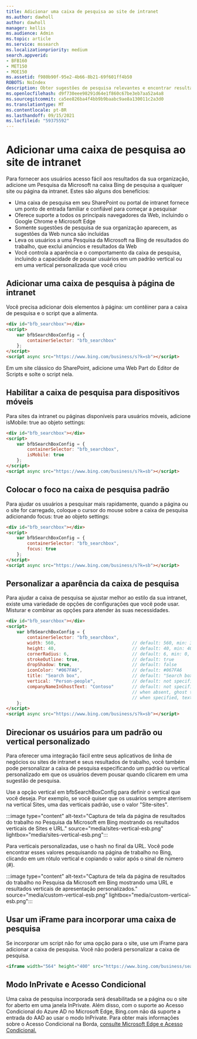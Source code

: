 ```yaml
---
title: Adicionar uma caixa de pesquisa ao site de intranet
ms.author: dawholl
author: dawholl
manager: kellis
ms.audience: Admin
ms.topic: article
ms.service: mssearch
ms.localizationpriority: medium
search.appverid:
- BFB160
- MET150
- MOE150
ms.assetid: f980b90f-95e2-4b66-8b21-69f601ff4b50
ROBOTS: NoIndex
description: Obter sugestões de pesquisa relevantes e encontrar resultados de trabalho mais rapidamente adicionando uma Pesquisa da Microsoft de pesquisa ao seu site ou página da intranet.
ms.openlocfilehash: d9f730eee98291d64e1f860c67be3eb7aa52a4a8
ms.sourcegitcommit: ca5ee826ba4f4bb9b9baabc9ae8a130011c2a3d0
ms.translationtype: MT
ms.contentlocale: pt-BR
ms.lasthandoff: 09/15/2021
ms.locfileid: "59375592"
---
```

# <a name="add-a-search-box-to-your-intranet-site"></a>Adicionar uma caixa de pesquisa ao site de intranet

Para fornecer aos usuários acesso fácil aos resultados da sua organização, adicione um Pesquisa da Microsoft na caixa Bing de pesquisa a qualquer site ou página da intranet. Estes são alguns dos benefícios:

- Uma caixa de pesquisa em seu SharePoint ou portal de intranet fornece um ponto de entrada familiar e confiável para começar a pesquisar
- Oferece suporte a todos os principais navegadores da Web, incluindo o Google Chrome e Microsoft Edge
- Somente sugestões de pesquisa de sua organização aparecem, as sugestões da Web nunca são incluídas
- Leva os usuários a uma Pesquisa da Microsoft na Bing de resultados do trabalho, que exclui anúncios e resultados da Web
- Você controla a aparência e o comportamento da caixa de pesquisa, incluindo a capacidade de pousar usuários em um padrão vertical ou em uma vertical personalizada que você criou
  
## <a name="add-a-search-box-to-an-intranet-page"></a>Adicionar uma caixa de pesquisa à página de intranet

Você precisa adicionar dois elementos à página: um contêiner para a caixa de pesquisa e o script que a alimenta.
  
```html
<div id="bfb_searchbox"></div>
<script>
    var bfbSearchBoxConfig = {
        containerSelector: "bfb_searchbox"
    };
</script>
<script async src="https://www.bing.com/business/s?k=sb"></script>
```

Em um site clássico do SharePoint, adicione uma Web Part do Editor de Scripts e solte o script nela.
  
## <a name="enable-the-search-box-for-mobile"></a>Habilitar a caixa de pesquisa para dispositivos móveis

Para sites da intranet ou páginas disponíveis para usuários móveis, adicione isMobile: true ao objeto settings:
  
```html
<div id="bfb_searchbox"></div>
<script>
    var bfbSearchBoxConfig = {
        containerSelector: "bfb_searchbox", 
        isMobile: true
    };
</script>
<script async src="https://www.bing.com/business/s?k=sb"></script>
```

## <a name="put-focus-on-the-search-box-by-default"></a>Colocar o foco na caixa de pesquisa padrão

Para ajudar os usuários a pesquisar mais rapidamente, quando a página ou o site for carregado, coloque o cursor do mouse sobre a caixa de pesquisa adicionando focus: true ao objeto settings:
  
```html
<div id="bfb_searchbox"></div>
<script>
    var bfbSearchBoxConfig = {
        containerSelector: "bfb_searchbox",
        focus: true
    };
</script>
<script async src="https://www.bing.com/business/s?k=sb"></script>
```

## <a name="customize-the-appearance-of-the-search-box"></a>Personalizar a aparência da caixa de pesquisa 

Para ajudar a caixa de pesquisa se ajustar melhor ao estilo da sua intranet, existe uma variedade de opções de configurações que você pode usar. Misturar e combinar as opções para atender às suas necessidades.

```html
<div id="bfb_searchbox"></div>
<script>
    var bfbSearchBoxConfig = {
        containerSelector: "bfb_searchbox",
        width: 560,                             // default: 560, min: 360, max: 650
        height: 40,                             // default: 40, min: 40, max: 72
        cornerRadius: 6,                        // default: 6, min: 0, max: 25                                   
        strokeOutline: true,                    // default: true
        dropShadow: true,                       // default: false
        iconColor: "#067FA6",                   // default: #067FA6
        title: "Search box",                    // default: "Search box"
        vertical: "Person-people",              // default: not specified, search box directs to the All vertical on the WORK results page
        companyNameInGhostText: "Contoso"       // default: not specified
                                                // when absent, ghost text will be "Search work"
                                                // when specified, text will be "Search <companyNameInGhostText>"
    };
</script>
<script async src="https://www.bing.com/business/s?k=sb"></script>
```

## <a name="direct-users-to-a-default-or-custom-vertical"></a>Direcionar os usuários para um padrão ou vertical personalizado

Para oferecer uma integração fácil entre seus aplicativos de linha de negócios ou sites de intranet e seus resultados de trabalho, você também pode personalizar a caixa de pesquisa especificando um padrão ou vertical personalizado em que os usuários devem pousar quando clicarem em uma sugestão de pesquisa.

Use a opção vertical em bfbSearchBoxConfig para definir o vertical que você deseja. Por exemplo, se você quiser que os usuários sempre aterrisem na vertical Sites, uma das verticais padrão, use o valor "Site-sites".

:::image type="content" alt-text="Captura de tela da página de resultados do trabalho no Pesquisa da Microsoft em Bing mostrando os resultados verticais de Sites e URL." source="media/sites-vertical-esb.png" lightbox="media/sites-vertical-esb.png":::

Para verticais personalizadas, use o hash no final da URL. Você pode encontrar esses valores pesquisando na página de trabalho no Bing, clicando em um rótulo vertical e copiando o valor após o sinal de número (#).

:::image type="content" alt-text="Captura de tela da página de resultados do trabalho no Pesquisa da Microsoft em Bing mostrando uma URL e resultados verticais de apresentação personalizados." source="media/custom-vertical-esb.png" lightbox="media/custom-vertical-esb.png":::

## <a name="use-an-iframe-to-embed-a-search-box"></a>Usar um iFrame para incorporar uma caixa de pesquisa

Se incorporar um script não for uma opção para o site, use um iFrame para adicionar a caixa de pesquisa. Você não poderá personalizar a caixa de pesquisa.
  
```html
<iframe width="564" height="400" src="https://www.bing.com/business/searchbox"></iframe>
```

## <a name="inprivate-mode-and-conditional-access"></a>Modo InPrivate e Acesso Condicional

Uma caixa de pesquisa incorporada será desabilitada se a página ou o site for aberto em uma janela InPrivate. Além disso, com o suporte ao Acesso Condicional do Azure AD no Microsoft Edge, Bing.com não dá suporte a entrada do AAD ao usar o modo InPrivate. Para obter mais informações sobre o Acesso Condicional na Borda, [consulte Microsoft Edge e Acesso Condicional.](/deployedge/ms-edge-security-conditional-access#accessing-conditional-access-protected-resources-in-microsoft-edge) 
